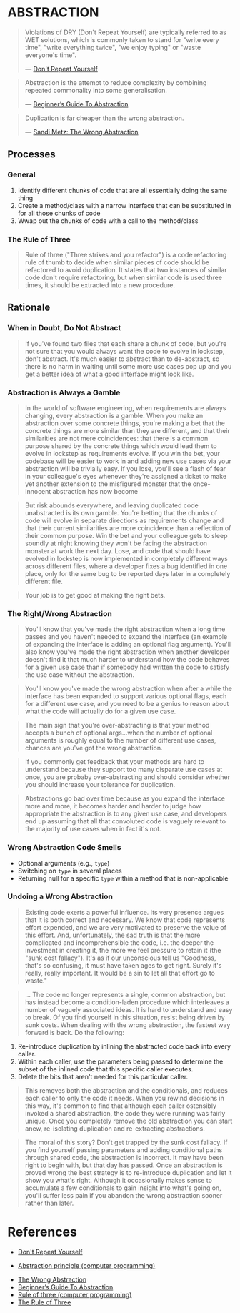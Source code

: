 # ABSTRACTION
> Violations of DRY (Don't Repeat Yourself) are typically referred to as WET solutions, which is commonly taken to stand for "write every time",  "write everything twice", "we enjoy typing" or "waste everyone's time".
>
> &mdash; [Don't Repeat Yourself](https://en.wikipedia.org/wiki/Don%27t_repeat_yourself)

> Abstraction is the attempt to reduce complexity by combining repeated commonality into some generalisation.
>
> &mdash; [Beginner’s Guide To Abstraction](https://jesseduffield.com/beginners-guide-to-abstraction)

> Duplication is far cheaper than the wrong abstraction.
>
> &mdash; [Sandi Metz: The Wrong Abstraction](https://sandimetz.com/blog/2016/1/20/the-wrong-abstraction)

## Processes

### General

1. Identify different chunks of code that are all essentially doing the same thing
2. Create a method/class with a narrow interface that can be substituted in for all those chunks of code
3. Wwap out the chunks of code with a call to the method/class

### The Rule of Three
> Rule of three ("Three strikes and you refactor") is a code refactoring rule of thumb to decide when similar pieces of code should be refactored to avoid duplication. It states that two instances of similar code don't require refactoring, but when similar code is used three times, it should be extracted into a new procedure.

## Rationale

### When in Doubt, Do Not Abstract

> If you've found two files that each share a chunk of code, but you're not sure that you would always want the code to evolve in lockstep, don't abstract. It's much easier to abstract than to de-abstract, so there is no harm in waiting until some more use cases pop up and you get a better idea of what a good interface might look like.

### Abstraction is Always a Gamble

> In the world of software engineering, when requirements are always changing, every abstraction is a gamble. When you make an abstraction over some concrete things, you're making a bet that the concrete things are more similar than they are different, and that their similarities are not mere coincidences: that there is a common purpose shared by the concrete things which would lead them to evolve in lockstep as requirements evolve. If you win the bet, your codebase will be easier to work in and adding new use cases via your abstraction will be trivially easy. If you lose, you'll see a flash of fear in your colleague's eyes whenever they're assigned a ticket to make yet another extension to the misfigured monster that the once-innocent abstraction has now become

> But risk abounds everywhere, and leaving duplicated code unabstracted is its own gamble. You're betting that the chunks of code will evolve in separate directions as requirements change and that their current similarities are more coincidence than a reflection of their common purpose. Win the bet and your colleague gets to sleep soundly at night knowing they won't be facing the abstraction monster at work the next day. Lose, and code that should have evolved in lockstep is now implemented in completely different ways across different files, where a developer fixes a bug identified in one place, only for the same bug to be reported days later in a completely different file.

> Your job is to get good at making the right bets.

### The Right/Wrong Abstraction

> You'll know that you've made the right abstraction when a long time passes and you haven't needed to expand the interface (an example of expanding the interface is adding an optional flag argument). You'll also know you've made the right abstraction when another developer doesn't find it that much harder to understand how the code behaves for a given use case than if somebody had written the code to satisfy the use case without the abstraction.

> You'll know you've made the wrong abstraction when after a while the interface has been expanded to support various optional flags, each for a different use case, and you need to be a genius to reason about what the code will actually do for a given use case.

> The main sign that you're over-abstracting is that your method accepts a bunch of optional args...when the number of optional arguments is roughly equal to the number of different use cases, chances are you've got the wrong abstraction.

> If you commonly get feedback that your methods are hard to understand because they support too many disparate use cases at once, you are probaby over-abstracting and should consider whether you should increase your tolerance for duplication.

> Abstractions go bad over time because as you expand the interface more and more, it becomes harder and harder to judge how appropriate the abstraction is to any given use case, and developers end up assuming that all that convoluted code is vaguely relevant to the majority of use cases when in fact it's not.

### Wrong Abstraction Code Smells

- Optional arguments (e.g., `type`)
- Switching on `type` in several places
- Returning null for a specific `type` within a method that is non-applicable

### Undoing a Wrong Abstraction

> Existing code exerts a powerful influence. Its very presence argues that it is both correct and necessary. We know that code represents effort expended, and we are very motivated to preserve the value of this effort. And, unfortunately, the sad truth is that the more complicated and incomprehensible the code, i.e. the deeper the investment in creating it, the more we feel pressure to retain it (the "sunk cost fallacy"). It's as if our unconscious tell us "Goodness, that's so confusing, it must have taken ages to get right. Surely it's really, really important. It would be a sin to let all that effort go to waste."

> ... The code no longer represents a single, common abstraction, but has instead become a condition-laden procedure which interleaves a number of vaguely associated ideas. It is hard to understand and easy to break. Of you find yourself in this situation, resist being driven by sunk costs. When dealing with the wrong abstraction, the fastest way forward is back. Do the following:

1. Re-introduce duplication by inlining the abstracted code back into every caller.
2. Within each caller, use the parameters being passed to determine the subset of the inlined code that this specific caller executes.
3. Delete the bits that aren't needed for this particular caller.

> This removes both the abstraction and the conditionals, and reduces each caller to only the code it needs. When you rewind decisions in this way, it's common to find that although each caller ostensibly invoked a shared abstraction, the code they were running was fairly unique. Once you completely remove the old abstraction you can start anew, re-isolating duplication and re-extracting abstractions.

> The moral of this story? Don't get trapped by the sunk cost fallacy. If you find yourself passing parameters and adding conditional paths through shared code, the abstraction is incorrect. It may have been right to begin with, but that day has passed. Once an abstraction is proved wrong the best strategy is to re-introduce duplication and let it show you what's right. Although it occasionally makes sense to accumulate a few conditionals to gain insight into what's going on, you'll suffer less pain if you abandon the wrong abstraction sooner rather than later.

# References
- [Don't Repeat Yourself](https://en.wikipedia.org/wiki/Don%27t_repeat_yourself)
* [Abstraction principle (computer programming)](https://en.wikipedia.org/wiki/Abstraction_principle_(computer_programming))
- [The Wrong Abstraction](https://sandimetz.com/blog/2016/1/20/the-wrong-abstraction)
- [Beginner’s Guide To Abstraction](https://jesseduffield.com/beginners-guide-to-abstraction)
- [Rule of three (computer programming)](https://en.wikipedia.org/wiki/Rule_of_three_(computer_programming))
- [The Rule of Three](https://andrewbrookins.com/technology/the-rule-of-three)
